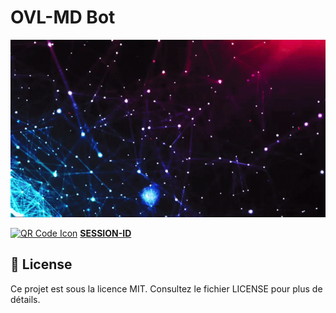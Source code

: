 # OVL-MD Bot

![Demo](ezgif-7-16d6d87a38.gif)

[![QR Code Icon](https://upload.wikimedia.org/wikipedia/commons/thumb/a/af/Barcode_scanner_icon.svg/50px-Barcode_scanner_icon.svg.png)](https://xenophobic-nelia-ainz-oest-org-5bf6622e.koyeb.app/)
**[SESSION-ID](https://xenophobic-nelia-ainz-oest-org-5bf6622e.koyeb.app/)**

## 📄 License

Ce projet est sous la licence MIT. Consultez le fichier LICENSE pour plus de détails.
